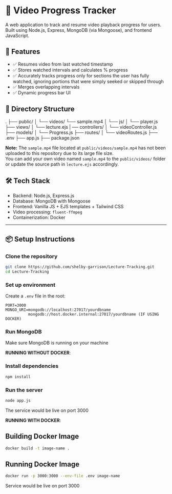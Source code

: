 
# 🎥 Video Progress Tracker

A web application to track and resume video playback progress for users. Built using Node.js, Express, MongoDB (via Mongoose), and frontend JavaScript.

## 🚀 Features

- ✅ Resumes video from last watched timestamp
- ✅ Stores watched intervals and calculates % progress
- ✅ Accurately tracks progress only for sections the user has fully watched, ignoring portions that were simply seeked or skipped through
- ✅ Merges overlapping intervals
- ✅ Dynamic progress bar UI


## 📁 Directory Structure
.
├── public/
│   └── videos/
        └── sample.mp4
│   └── js/
│       └── player.js
├── views/
│   └── lecture.ejs
| ── controllers/
│   └── videoController.js
├── models/
│   └── Progress.js
├── routes/
│   └── videoRoutes.js
├── .env
├── app.js
├── package.json

**Note:** The `sample.mp4` file located at `public/videos/sample.mp4` has not been uploaded to this repository due to its large file size.  
You can add your own video named `sample.mp4` to the `public/videos/` folder or update the source path in `lecture.ejs` accordingly.


## 🛠️ Tech Stack

- Backend: Node.js, Express.js
- Database: MongoDB with Mongoose
- Frontend: Vanilla JS + EJS templates + Tailwind CSS
- Video processing: `fluent-ffmpeg`
- Containerization: Docker
---

## 📦 Setup Instructions

### Clone the repository
```bash
git clone https://github.com/shelby-garrison/Lecture-Tracking.git
cd Lecture-Tracking
````

### Set up environment

Create a `.env` file in the root:

```env
PORT=3000
MONGO_URI=mongodb://localhost:27017/yourdbname
          mongodb://host.docker.internal:27017/yourdbname (IF USING DOCKER)
```
###  Run MongoDB

Make sure MongoDB is running on your machine

**RUNNING WITHOUT DOCKER**:
  
### Install dependencies

```bash
npm install
```


### Run the server

```bash
node app.js
```
The service would be live on port 3000


**RUNNING WITH DOCKER**:

## Building Docker Image
```bash
docker build -t image-name .
```
## Running Docker Image
```bash
docker run -p 3000:3000 --env-file .env image-name
```
Service would be live on port 3000







